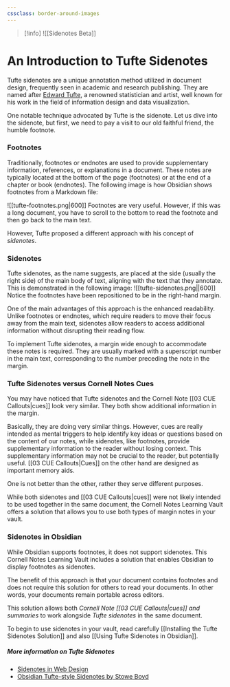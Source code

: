 ```yaml
---
cssclass: border-around-images
---
```


> [!info]
> ![[Sidenotes Beta]]


# An Introduction to Tufte Sidenotes

Tufte sidenotes are a unique annotation method utilized in document design, frequently seen in academic and research publishing. They are named after [Edward Tufte](https://en.wikipedia.org/wiki/Edward_Tufte), a renowned statistician and artist, well known for his work in the field of information design and data visualization.

One notable technique advocated by Tufte is the sidenote. Let us dive into the sidenote, but first, we need to pay a visit to our old faithful friend, the humble footnote.
### Footnotes

Traditionally, footnotes or endnotes are used to provide supplementary information, references, or explanations in a document. These notes are typically located at the bottom of the page (footnotes) or at the end of a chapter or book (endnotes). The following image is how Obsidian shows footnotes from a Markdown file:

![[tufte-footnotes.png|600]]
Footnotes are very useful. However, if this was a long document, you have to scroll to the bottom to read the footnote and then go back to the main text. 

However, Tufte proposed a different approach with his concept of *sidenotes*.
### Sidenotes
Tufte sidenotes, as the name suggests, are placed at the side (usually the right side) of the main body of text, aligning with the text that they annotate.  This is demonstrated in the following image:
![[tufte-sidenotes.png||600]]
Notice the footnotes have been repositioned to be in the right-hand margin.

One of the main advantages of this approach is the enhanced readability. Unlike footnotes or endnotes, which require readers to move their focus away from the main text, sidenotes allow readers to access additional information without disrupting their reading flow.

To implement Tufte sidenotes, a margin wide enough to accommodate these notes is required. They are usually marked with a superscript number in the main text, corresponding to the number preceding the note in the margin.

### Tufte Sidenotes versus Cornell Notes Cues
You may have noticed that Tufte sidenotes and the Cornell Note [[03 CUE Callouts|cues]] look very similar. They both show additional information in the margin.

Basically, they are doing very similar things. However, cues are really intended as mental triggers to help identify key ideas or questions based on the content of our notes, while sidenotes, like footnotes, provide supplementary information to the reader without losing context. This supplementary information may not be crucial to the reader, but potentially useful. [[03 CUE Callouts|Cues]] on the other hand are designed as important memory aids.

One is not better than the other, rather they serve different purposes.

While both sidenotes and [[03 CUE Callouts|cues]] were not likely intended to be used together in the same document, the Cornell Notes Learning Vault offers a solution that allows you to use both types of margin notes in your vault.
### Sidenotes in Obsidian
While Obsidian supports footnotes, it does not support sidenotes. This Cornell Notes Learning Vault includes a solution that enables Obsidian to display footnotes as sidenotes.

The benefit of this approach is that your document contains footnotes and does not require this solution for others to read your documents. In other words, your documents remain portable across editors.

This solution allows both *Cornell Note [[03 CUE Callouts|cues]] and summaries* to work alongside *Tufte sidenotes* in the same document.

To begin to use sidenotes in your vault, read carefully [[Installing the Tufte Sidenotes Solution]] and also [[Using Tufte Sidenotes in Obsidian]].

##### More information on Tufte Sidenotes
- [Sidenotes in Web Design](https://gwern.net/sidenote)
- [Obsidian Tufte-style Sidenotes by Stowe Boyd](https://medium.com/workings/obsidian-tufte-style-sidenotes-d8d69b839fd7)